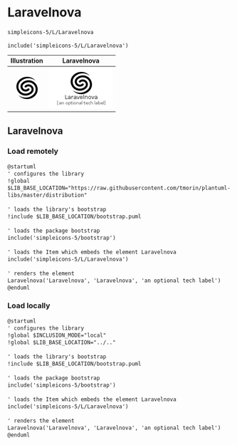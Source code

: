 # Laravelnova


```text
simpleicons-5/L/Laravelnova
```

```text
include('simpleicons-5/L/Laravelnova')
```



| Illustration | Laravelnova |
| :---: | :---: |
| ![illustration for Illustration](../../simpleicons-5/L/Laravelnova.png) | ![illustration for Laravelnova](../../simpleicons-5/L/Laravelnova.Local.png) |




## Laravelnova

### Load remotely
```plantuml
@startuml
' configures the library
!global $LIB_BASE_LOCATION="https://raw.githubusercontent.com/tmorin/plantuml-libs/master/distribution"

' loads the library's bootstrap
!include $LIB_BASE_LOCATION/bootstrap.puml

' loads the package bootstrap
include('simpleicons-5/bootstrap')

' loads the Item which embeds the element Laravelnova
include('simpleicons-5/L/Laravelnova')

' renders the element
Laravelnova('Laravelnova', 'Laravelnova', 'an optional tech label')
@enduml
```

### Load locally
```plantuml
@startuml
' configures the library
!global $INCLUSION_MODE="local"
!global $LIB_BASE_LOCATION="../.."

' loads the library's bootstrap
!include $LIB_BASE_LOCATION/bootstrap.puml

' loads the package bootstrap
include('simpleicons-5/bootstrap')

' loads the Item which embeds the element Laravelnova
include('simpleicons-5/L/Laravelnova')

' renders the element
Laravelnova('Laravelnova', 'Laravelnova', 'an optional tech label')
@enduml
```

